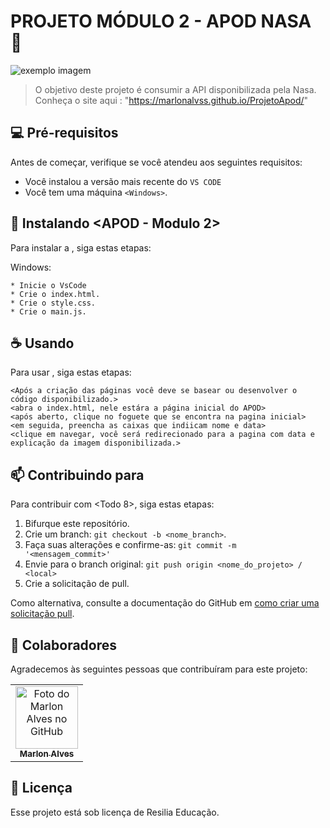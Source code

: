 # PROJETO MÓDULO 2 - APOD NASA 🚀

<img src="https://media.discordapp.net/attachments/999712721941581977/1011687121964236830/ProjetoApod.jpg?width=889&height=400" alt="exemplo imagem">

> O objetivo deste projeto é consumir a API disponibilizada pela Nasa. 
> Conheça o site aqui : "https://marlonalvss.github.io/ProjetoApod/"
## 💻 Pré-requisitos

Antes de começar, verifique se você atendeu aos seguintes requisitos:

* Você instalou a versão mais recente do `VS CODE`
* Você tem uma máquina `<Windows>`.

## 🚀 Instalando <APOD - Modulo 2>

Para instalar a <APOD>, siga estas etapas:

Windows:
```
* Inicie o VsCode
* Crie o index.html.
* Crie o style.css.
* Crie o main.js.
```

## ☕ Usando <APOD>

Para usar <APOD>, siga estas etapas:

```
<Após a criação das páginas você deve se basear ou desenvolver o código disponibilizado.>
<abra o index.html, nele estára a página inicial do APOD>
<após aberto, clique no foguete que se encontra na pagina inicial>
<em seguida, preencha as caixas que indiicam nome e data>
<clique em navegar, você será redirecionado para a pagina com data e explicação da imagem disponibilizada.>
```

## 📫 Contribuindo para <APOD>

Para contribuir com <Todo 8>, siga estas etapas:

1. Bifurque este repositório.
2. Crie um branch: `git checkout -b <nome_branch>`.
3. Faça suas alterações e confirme-as: `git commit -m '<mensagem_commit>'`
4. Envie para o branch original: `git push origin <nome_do_projeto> / <local>`
5. Crie a solicitação de pull.

Como alternativa, consulte a documentação do GitHub em [como criar uma solicitação pull](https://help.github.com/en/github/collaborating-with-issues-and-pull-requests/creating-a-pull-request).

## 🤝 Colaboradores

Agradecemos às seguintes pessoas que contribuíram para este projeto:

<table>
  <tr>
    <td align="center">
      <a href="#">
        <img src="https://cdn.discordapp.com/attachments/999712721941581977/1003868547711254528/86992904.jpg" width="100px;" alt="Foto do Marlon Alves no GitHub"/><br>
        <sub>
          <b>Marlon Alves</b>
        </sub>
      </a>
    </td>
</table>

## 📝 Licença

Esse projeto está sob licença de Resilia Educação. 
